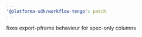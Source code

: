 ```yaml
---
'@platforma-sdk/workflow-tengo': patch
---
```


fixes export-pframe behaviour for spec-only columns

